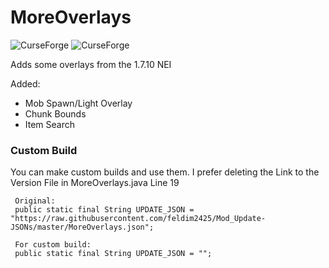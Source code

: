 # MoreOverlays
![CurseForge](http://cf.way2muchnoise.eu/243478.svg)  ![CurseForge](http://cf.way2muchnoise.eu/versions/243478.svg)


Adds some overlays from the 1.7.10 NEI

Added:
* Mob Spawn/Light Overlay
* Chunk Bounds
* Item Search

### Custom Build
You can make custom builds and use them.
I prefer deleting the Link to the Version File in MoreOverlays.java Line 19
```
 Original:
 public static final String UPDATE_JSON = "https://raw.githubusercontent.com/feldim2425/Mod_Update-JSONs/master/MoreOverlays.json";
 
 For custom build:
 public static final String UPDATE_JSON = "";
 ```
 




